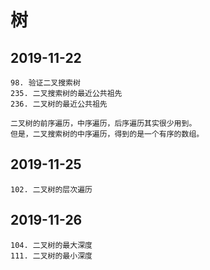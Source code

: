# 树

## 2019-11-22

```
98. 验证二叉搜索树
235. 二叉搜索树的最近公共祖先
236. 二叉树的最近公共祖先
```

```
二叉树的前序遍历，中序遍历，后序遍历其实很少用到。
但是，二叉搜索树的中序遍历，得到的是一个有序的数组。
```

## 2019-11-25

```
102. 二叉树的层次遍历
```

## 2019-11-26

```
104. 二叉树的最大深度
111. 二叉树的最小深度
```

